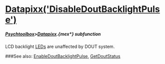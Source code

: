 # [Datapixx('DisableDoutBacklightPulse')](Datapixx-DisableDoutBacklightPulse) 
##### [Psychtoolbox](Psychtoolbox)>[Datapixx](Datapixx).{mex*} subfunction


LCD backlight [LEDs](LEDs) are unaffected by DOUT system.  
  


###See also:
[EnableDoutBacklightPulse](Datapixx-EnableDoutBacklightPulse), [GetDoutStatus](Datapixx-GetDoutStatus)
